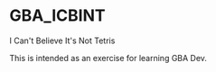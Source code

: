 # GBA_ICBINT
 I Can't Believe It's Not Tetris

This is intended as an exercise for learning GBA Dev.